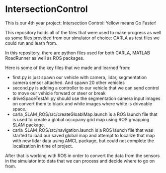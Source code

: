 # IntersectionControl

This is our 4th year project: Intersection Control: Yellow means Go Faster!

This repository holds all of the files that were used to make progress as well as some files provided from our simulator of choice: CARLA as test files we could run and learn from.

In this repository, there are python files used for both CARLA, MATLAB RoadRunner as well as ROS packages. 

Here is some of the key files that we made and learned from:
- first.py is just spawn our vehicle with camera, lidar, segmentation camera sensor attached. And spawn 20 other vehicles
- second.py is adding a controller to our vehicle that we can send control to move our vehicle forward or steer or break
- driveSpaceTestAll.py should use the segmentation camera input images on convert them to black and white images where white is driveable space.
- carla_SLAM_ROS/src/createGloablMap.launch is a ROS launch file that is used to create a global occupany grid map using ROS gmapping SLAM package. 
- carla_SLAM_ROS/src/navigation.launch is a ROS launch file that was started to load our saved global map and attempt to localize that map with new lidar data using AMCL package, but could not complete the localization in time of project. 

After that is working with ROS in order to convert the data from the sensors in the simulator into data that we can process and decide where to go on from. 
